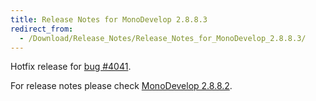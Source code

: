 ```yaml
---
title: Release Notes for MonoDevelop 2.8.8.3
redirect_from:
  - /Download/Release_Notes/Release_Notes_for_MonoDevelop_2.8.8.3/
---
```


Hotfix release for [bug \#4041](https://bugzilla.xamarin.com/show_bug.cgi?id=4041 "https://bugzilla.xamarin.com/show_bug.cgi?id=4041").

For release notes please check [MonoDevelop 2.8.8.2](/documentation/release-notes/2.8.8.2/ "Download/Release Notes/Release Notes for MonoDevelop 2.8.8.2").
